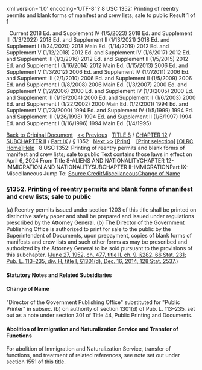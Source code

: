xml version='1.0' encoding='UTF-8' ?
8 USC 1352: Printing of reentry permits and blank forms of manifest and crew lists; sale to public
 Result 1 of 1
 
  
  Current
2018 Ed. and Supplement IV (1/5/2023)
2018 Ed. and Supplement III (1/3/2022)
2018 Ed. and Supplement II (1/13/2021)
2018 Ed. and Supplement I (1/24/2020)
2018 Main Ed. (1/14/2019)
2012 Ed. and Supplement V (1/12/2018)
2012 Ed. and Supplement IV (1/6/2017)
2012 Ed. and Supplement III (1/3/2016)
2012 Ed. and Supplement II (1/5/2015)
2012 Ed. and Supplement I (1/16/2014)
2012 Main Ed. (1/15/2013)
2006 Ed. and Supplement V (1/3/2012)
2006 Ed. and Supplement IV (1/7/2011)
2006 Ed. and Supplement III (2/1/2010)
2006 Ed. and Supplement II (1/5/2009)
2006 Ed. and Supplement I (1/8/2008)
2006 Main Ed. (1/3/2007)
2000 Ed. and Supplement V (1/2/2006)
2000 Ed. and Supplement IV (1/3/2005)
2000 Ed. and Supplement III (1/19/2004)
2000 Ed. and Supplement II (1/6/2003)
2000 Ed. and Supplement I (1/22/2002)
2000 Main Ed. (1/2/2001)
1994 Ed. and Supplement V (1/23/2000)
1994 Ed. and Supplement IV (1/5/1999)
1994 Ed. and Supplement III (1/26/1998)
1994 Ed. and Supplement II (1/6/1997)
1994 Ed. and Supplement I (1/16/1996)
1994 Main Ed. (1/4/1995)
  
 
  
[Back to Original Document](/view.xhtml;jsessionid=6E791B1F2D19F08A5068DF0F448962F4)
 
[<< Previous](#)
  
 [TITLE 8](/view.xhtml;jsessionid=6E791B1F2D19F08A5068DF0F448962F4?req=granuleid%3AUSC-prelim-title8&saved=%7CZ3JhbnVsZWlkOlVTQy1wcmVsaW0tdGl0bGU4LXNlY3Rpb24xMzUy%7C%7C%7C0%7Cfalse%7Cprelim&edition=prelim) / [CHAPTER 12](/view.xhtml;jsessionid=6E791B1F2D19F08A5068DF0F448962F4?req=granuleid%3AUSC-prelim-title8-chapter12&saved=%7CZ3JhbnVsZWlkOlVTQy1wcmVsaW0tdGl0bGU4LXNlY3Rpb24xMzUy%7C%7C%7C0%7Cfalse%7Cprelim&edition=prelim) / [SUBCHAPTER II](/view.xhtml;jsessionid=6E791B1F2D19F08A5068DF0F448962F4?req=granuleid%3AUSC-prelim-title8-chapter12-subchapter2&saved=%7CZ3JhbnVsZWlkOlVTQy1wcmVsaW0tdGl0bGU4LXNlY3Rpb24xMzUy%7C%7C%7C0%7Cfalse%7Cprelim&edition=prelim) / [Part IX](/view.xhtml;jsessionid=6E791B1F2D19F08A5068DF0F448962F4?req=granuleid%3AUSC-prelim-title8-chapter12-subchapter2-part9&saved=%7CZ3JhbnVsZWlkOlVTQy1wcmVsaW0tdGl0bGU4LXNlY3Rpb24xMzUy%7C%7C%7C0%7Cfalse%7Cprelim&edition=prelim) / § 1352
  
 [Next >>](#)
[[Print]](#)
   
 [[Print selection]](#)
[[OLRC Home]](/browse.xhtml;jsessionid=6E791B1F2D19F08A5068DF0F448962F4)[Help](/navHelp.xhtml;jsessionid=6E791B1F2D19F08A5068DF0F448962F4)
 
8 USC 1352: Printing of reentry permits and blank forms of manifest and crew lists; sale to public
Text contains those laws in effect on April 6, 2024
From Title 8-ALIENS AND NATIONALITYCHAPTER 12-IMMIGRATION AND NATIONALITYSUBCHAPTER II-IMMIGRATIONPart IX-Miscellaneous
Jump To: [Source Credit](#sourcecredit)[Miscellaneous](#miscellaneous-note)[Change of Name](#changeofname-note)
### §1352. Printing of reentry permits and blank forms of manifest and crew lists; sale to public
(a) Reentry permits issued under section 1203 of this title shall be printed on distinctive safety paper and shall be prepared and issued under regulations prescribed by the Attorney General.
(b) The Director of the Government Publishing Office is authorized to print for sale to the public by the Superintendent of Documents, upon prepayment, copies of blank forms of manifests and crew lists and such other forms as may be prescribed and authorized by the Attorney General to be sold pursuant to the provisions of this subchapter.
([June 27, 1952, ch. 477, title II, ch. 9, §282, 66 Stat. 231](/statviewer.htm?volume=66&page=231); [Pub. L. 113–235, div. H, title I, §1301(d), Dec. 16, 2014, 128 Stat. 2537](/statviewer.htm?volume=128&page=2537).)
  
#### **Statutory Notes and Related Subsidiaries**
#### Change of Name
"Director of the Government Publishing Office" substituted for "Public Printer" in subsec. (b) on authority of section 1301(d) of Pub. L. 113–235, set out as a note under section 301 of Title 44, Public Printing and Documents.
#### Abolition of Immigration and Naturalization Service and Transfer of Functions
For abolition of Immigration and Naturalization Service, transfer of functions, and treatment of related references, see note set out under section 1551 of this title.
